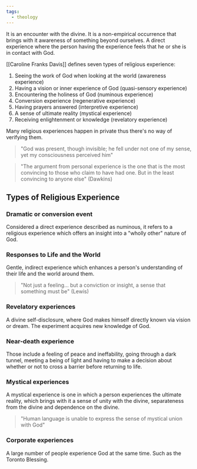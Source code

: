 ```yaml
---
tags:
  - theology
---
```

It is an encounter with the divine. It is a non-empirical occurrence that brings with it awareness of something beyond ourselves. A direct experience where the person having the experience feels that he or she is in contact with God.

[[Caroline Franks Davis]] defines seven types of religious experience:

1.  Seeing the work of God when looking at the world (awareness experience)
2.  Having a vision or inner experience of God (quasi-sensory experience)
3.  Encountering the holiness of God (numinous experience)
4.  Conversion experience (regenerative experience)
5.  Having prayers answered (interpretive experience)
6.  A sense of ultimate reality (mystical experience)
7.  Receiving enlightenment or knowledge (revelatory experience)

Many religious experiences happen in private thus there's no way of verifying them.

> "God was present, though invisible; he fell under not one of my sense, yet my consciousness perceived him"

> "The argument from personal experience is the one that is the most convincing to those who claim to have had one. But in the least convincing to anyone else" (Dawkins)

## Types of Religious Experience

### Dramatic or conversion event 

Considered a direct experience described as numinous, it refers to a religious experience which offers an insight into a "wholly other" nature of God.

### Responses to Life and the World 

Gentle, indirect experience which enhances a person's understanding of their life and the world around them.

> "Not just a feeling… but a conviction or insight, a sense that something must be" (Lewis)

### Revelatory experiences 

A divine self-disclosure, where God makes himself directly known via vision or dream. The experiment acquires new knowledge of God.

### Near-death experience 

Those include a feeling of peace and ineffability, going through a dark tunnel, meeting a being of light and having to make a decision about whether or not to cross a barrier before returning to life.

### Mystical experiences 

A mystical experience is one in which a person experiences the ultimate reality, which brings with it a sense of unity with the divine, separateness from the divine and dependence on the divine.

> "Human language is unable to express the sense of mystical union with God"

### Corporate experiences

A large number of people experience God at the same time. Such as the Toronto Blessing.
